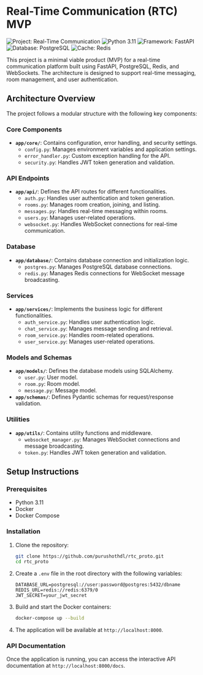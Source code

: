 # Real-Time Communication (RTC) MVP

![Project: Real-Time Communication](https://img.shields.io/badge/Project-Real--Time%20Communication-blue)
![Python 3.11](https://img.shields.io/badge/Python-3.11-blueviolet)
![Framework: FastAPI](https://img.shields.io/badge/Framework-FastAPI-green)
![Database: PostgreSQL](https://img.shields.io/badge/Database-PostgreSQL-orange)
![Cache: Redis](https://img.shields.io/badge/Cache-Redis-red)

This project is a minimal viable product (MVP) for a real-time communication platform built using FastAPI, PostgreSQL, Redis, and WebSockets. The architecture is designed to support real-time messaging, room management, and user authentication.

## Architecture Overview

The project follows a modular structure with the following key components:

### Core Components
- **`app/core/`**: Contains configuration, error handling, and security settings.
  - `config.py`: Manages environment variables and application settings.
  - `error_handler.py`: Custom exception handling for the API.
  - `security.py`: Handles JWT token generation and validation.

### API Endpoints
- **`app/api/`**: Defines the API routes for different functionalities.
  - `auth.py`: Handles user authentication and token generation.
  - `rooms.py`: Manages room creation, joining, and listing.
  - `messages.py`: Handles real-time messaging within rooms.
  - `users.py`: Manages user-related operations.
  - `websocket.py`: Handles WebSocket connections for real-time communication.

### Database
- **`app/database/`**: Contains database connection and initialization logic.
  - `postgres.py`: Manages PostgreSQL database connections.
  - `redis.py`: Manages Redis connections for WebSocket message broadcasting.

### Services
- **`app/services/`**: Implements the business logic for different functionalities.
  - `auth_service.py`: Handles user authentication logic.
  - `chat_service.py`: Manages message sending and retrieval.
  - `room_service.py`: Handles room-related operations.
  - `user_service.py`: Manages user-related operations.

### Models and Schemas
- **`app/models/`**: Defines the database models using SQLAlchemy.
  - `user.py`: User model.
  - `room.py`: Room model.
  - `message.py`: Message model.
- **`app/schemas/`**: Defines Pydantic schemas for request/response validation.

### Utilities
- **`app/utils/`**: Contains utility functions and middleware.
  - `websocket_manager.py`: Manages WebSocket connections and message broadcasting.
  - `token.py`: Handles JWT token generation and validation.

## Setup Instructions

### Prerequisites
- Python 3.11
- Docker
- Docker Compose

### Installation
1. Clone the repository:
   ```bash
   git clone https://github.com/purushothdl/rtc_proto.git
   cd rtc_proto
   ```

2. Create a `.env` file in the root directory with the following variables:
   ```env
   DATABASE_URL=postgresql://user:password@postgres:5432/dbname
   REDIS_URL=redis://redis:6379/0
   JWT_SECRET=your_jwt_secret
   ```

3. Build and start the Docker containers:
   ```bash
   docker-compose up --build
   ```

4. The application will be available at `http://localhost:8000`.

### API Documentation
Once the application is running, you can access the interactive API documentation at `http://localhost:8000/docs`.



